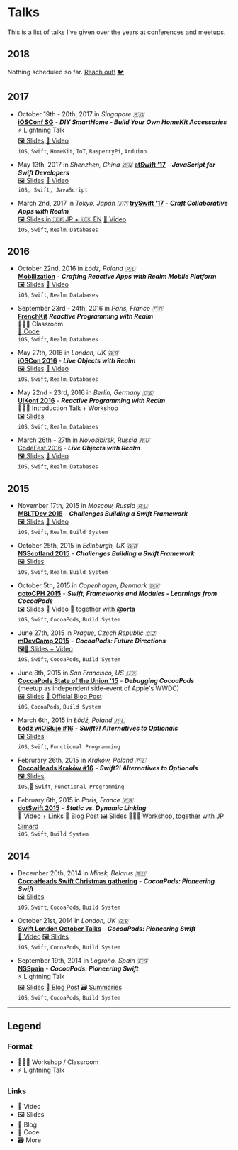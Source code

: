 # Talks

This is a list of talks I've given over the years at conferences and meetups.


## 2018

Nothing scheduled so far. [Reach out!](mailto:git@mariusrackwitz.de) [🐦](https://twitter.com/mrackwitz)


## 2017

- October 19th - 20th, 2017 in _Singapore 🇸🇬_  
  [**iOSConf SG**](http://iosconf.sg) -
  ***DIY SmartHome - Build Your Own HomeKit Accessories***  
  ⚡️ Lightning Talk  
  [🖼 Slides](https://speakerdeck.com/marius/diy-smarthome-build-your-own-homekit-accessories)
  [📼 Video](https://engineers.sg/video/diy-smarthome-ios-conf-sg-2017--2068)  
  `iOS`, `Swift`, `HomeKit`, `IoT`, `RasperryPi`, `Arduino`

- May 13th, 2017 in _Shenzhen, China 🇨🇳_
  [**atSwift '17**](https://www.bagevent.com/event/457119) -
  ***JavaScript for Swift Developers***  
  [🖼 Slides](https://speakerdeck.com/marius/javascript-for-swift-developers)
  [📼 Video](https://www.youtube.com/watch?v=24p3R9HgXUc)  
  `iOS, Swift, JavaScript`

- March 2nd, 2017 in _Tokyo, Japan 🇯🇵_
  [**trySwift '17**](https://www.tryswift.co/) -
  ***Craft Collaborative Apps with Realm***  
  [🖼 Slides in 🇯🇵 JP + 🇺🇸 EN](https://speakerdeck.com/marius/craft-collaborative-apps-with-realm-jp-plus-en)
  [📼 Video](https://academy.realm.io/posts/craft-collaborative-apps-with-realm/)  
  `iOS`, `Swift`, `Realm`, `Databases`


## 2016

- October 22nd, 2016 in _Łódź, Poland 🇵🇱_  
  [**Mobilization**](http://2016.mobilization.pl) -
  ***Crafting Reactive Apps with Realm Mobile Platform***  
  [🖼 Slides](https://speakerdeck.com/marius/crafting-reactive-apps-with-realm-mobile-platform) 
  [📼 Video](https://academy.realm.io/posts/marius-rackwitz-mobilization-crafting-reactive-apps-realm-mobile-platform/)  
  `iOS`, `Swift`, `Realm`, `Databases`

- September 23rd - 24th, 2016 in _Paris, France 🇫🇷_  
  [**FrenchKit**](http://frenchkit.fr/2016-edition/) 
  ***Reactive Programming with Realm***  
  👨🏼‍🏫 Classroom  
  [🐙 Code](https://github.com/mrackwitz/Inboxly)  
  `iOS`, `Swift`, `Realm`, `Databases`

- May 27th, 2016 in _London, UK 🇬🇧_  
  [**iOSCon 2016**](https://skillsmatter.com/conferences/7598-ioscon-2016-the-conference-for-ios-and-swift-developers#program) -
  ***Live Objects with Realm***  
  [🖼 Slides](https://speakerdeck.com/marius/live-objects-with-realm)
  [📼 Video](https://skillsmatter.com/skillscasts/8241-live-objects)  
  `iOS`, `Swift`, `Realm`, `Databases`

- May 22nd - 23rd, 2016 in _Berlin, Germany 🇩🇪_  
  [**UIKonf 2016**](http://www.uikonf.com) -
  ***Reactive Programming with Realm***  
  👨🏼‍🏫 Introduction Talk + Workshop  
  [🖼 Slides](https://speakerdeck.com/marius/reactive-programming-with-realm)  
  `iOS`, `Swift`, `Realm`, `Databases`

- March 26th - 27th in _Novosibirsk, Russia 🇷🇺_  
  [CodeFest 2016](https://2016.codefest.ru) -
  ***Live Objects with Realm***  
  [🖼 Slides](https://speakerdeck.com/marius/live-objects-with-realm)
  [📼 Video](https://2016.codefest.ru/lecture/1085)  
  `iOS`, `Swift`, `Realm`, `Databases`


## 2015

- November 17th, 2015 in _Moscow, Russia 🇷🇺_  
  [**MBLTDev 2015**](https://2015.mbltdev.ru) -
  ***Challenges Building a Swift Framework***  
  [🖼 Slides](http://www.slideshare.net/elegion/mbltdev15-marius-racwitz-realm)
  [📼 Video](https://academy.realm.io/posts/marius-rackwitz-challenges-building-swift-framework/)  
  `iOS`, `Swift`, `Realm`, `Build System`

- October 25th, 2015 in _Edinburgh, UK 🇬🇧_  
  [**NSScotland 2015**](http://2015.nsscotland.com/speakers.html#marius-rackwitz) -
  ***Challenges Building a Swift Framework***  
  [🖼 Slides](https://speakerdeck.com/marius/nsscotland-challenges-of-building-a-swift-framework)  
  `iOS`, `Swift`, `Realm`, `Build System`

- October 5th, 2015 in _Copenhagen, Denmark 🇩🇰_  
  [**gotoCPH 2015**](http://gotocon.com/cph-2015/presentation/Swift,%20frameworks%20and%20modules%20-%20learnings%20from%20CocoaPods) -
  ***Swift, Frameworks and Modules - Learnings from CocoaPods***  
  [🖼 Slides](http://gotocon.com/dl/goto-cph-2015/slides/MariusRackwitz_and_OrtaTherox_SwiftFrameworksAndModulesLearningsFromCocoaPods.pdf)
  [📼 Video](https://www.youtube.com/watch?v=Rw9XZuCPwPU)
  [👬 together with **@orta**](https://twitter.com/orta)  
  `iOS`, `Swift`, `CocoaPods`, `Build System`

- June 27th, 2015 in _Prague, Czech Republic 🇨🇿_  
  [**mDevCamp 2015**](http://mdevcamp.cz/2015/) -
  ***CocoaPods: Future Directions***  
  [🖼📼 Slides + Video](http://slideslive.com/38894154/cocoapods-future-directions)  
  `iOS`, `Swift`, `CocoaPods`, `Build System`

- June 8th, 2015 in _San Francisco, US 🇺🇸_  
  [**CocoaPods State of the Union '15**](https://www.meetup.com/de-DE/CocoaPods-SF/events/222959822/) -
  ***Debugging CocoaPods***  
  (meetup as independent side-event of Apple's WWDC)  
  [🖼 Slides](https://speakerdeck.com/marius/cocoapods-sotu-2015-debugging-cocoapods)
  [📝 Official Blog Post](http://blog.cocoapods.org/2015-CocoaPods-State-of-the-Union/)  
  `iOS`, `CocoaPods`, `Build System`

- March 6th, 2015 in _Łódź, Poland 🇵🇱_  
  [**Łódź wiOSłuje #16**](http://lanyrd.com/2015/lodzwiosluje/) -
  ***Swift?! Alternatives to Optionals***  
  [🖼 Slides](https://speakerdeck.com/marius/swift-alternatives-to-optionals)  
  `iOS`, `Swift`, `Functional Programming`

- Februrary 26th, 2015 in _Kraków, Poland 🇵🇱_  
  [**CocoaHeads Kraków #16**](http://www.meetup.com/de-DE/CocoaHeads-Krakow/events/220431190/?eventId=220431190) -
  ***Swift?! Alternatives to Optionals***  
  [🖼 Slides](https://speakerdeck.com/marius/swift-alternatives-to-optionals)  
  `iOS`, `Swift`, `Functional Programming`

- February 6th, 2015 in _Paris, France 🇫🇷_  
  [**dotSwift 2015**](http://2015.dotswift.io) -
  ***Static vs. Dynamic Linking***  
  [📼 Video + Links](http://www.thedotpost.com/2015/02/marius-rackwitz-static-vs-dynamic-linking)
  [📝 Blog Post](http://blog.cocoapods.org/Pod-Authors-Guide-to-CocoaPods-Frameworks/)
  [🖼 Slides](https://speakerdeck.com/marius/static-vs-dynamic-linking)
  [👨🏼‍🏫 Workshop, together with JP Simard](http://2015.dotswift.io/workshops)  
  `iOS`, `Swift`, `Build System`


## 2014

* December 20th, 2014 in _Minsk, Belarus 🇷🇺_  
  [**CocoaHeads Swift Christmas gathering**](https://events.dev.by/78731) -
  ***CocoaPods: Pioneering Swift***  
  [🖼 Slides](https://speakerdeck.com/marius/cocoapods-pioneering-swift)  
  `iOS`, `Swift`, `CocoaPods`, `Build System`

* October 21st, 2014 in _London, UK 🇬🇧_  
  [**Swift London October Talks**](https://skillsmatter.com/meetups/6529-swift-london-october-talks) -
  ***CocoaPods: Pioneering Swift***  
  [📼 Video](https://skillsmatter.com/skillscasts/5912-cocoapods-pioneering-swift)
  [🖼 Slides](https://speakerdeck.com/marius/swift-london-cocoapods-pioneering-swift)  
  `iOS`, `Swift`, `CocoaPods`, `Build System`

* September 19th, 2014 in _Logroño, Spain 🇪🇸_  
  [**NSSpain**](https://2014.nsspain.com) -
  ***CocoaPods: Pioneering Swift***  
  ⚡️ Lightning Talk  
  [🖼 Slides](https://speakerdeck.com/marius/cocoapods-pioneering-swift)
  [📝 Blog Post](https://blog.namics.com/2014/09/nsspain-ios-conference-review.html)
  [🗃 Summaries](https://github.com/NSSpain/NSSpain-Summaries/blob/master/2014.md)  
  `iOS`, `Swift`, `CocoaPods`, `Build System`


---

## Legend

### Format

* 👨🏼‍🏫 Workshop / Classroom
* ⚡️ Lightning Talk

### Links

* 📼 Video
* 🖼 Slides
* 📝 Blog
* 🐙 Code
* 🗃 More
